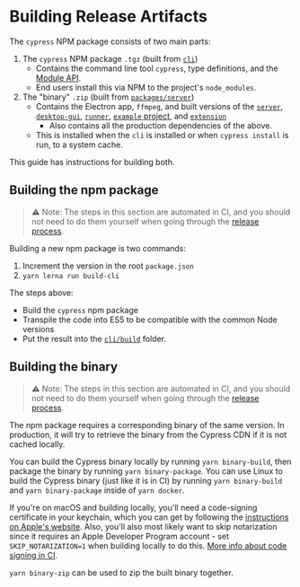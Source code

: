 # Building Release Artifacts

The `cypress` NPM package consists of two main parts:

1. The `cypress` NPM package `.tgz` (built from [`cli`](../cli))
    * Contains the command line tool `cypress`, type definitions, and the [Module API](https://on.cypress.io/module-api).
    * End users install this via NPM to the project's `node_modules`.
2. The "binary" `.zip` (built from [`packages/server`](../packages/server))
    * Contains the Electron app, `ffmpeg`, and built versions of the [`server`](../packages/server), [`desktop-gui`](../packages/desktop-gui), [`runner`](../packages/runner), [`example` project](../packages/example), and [`extension`](../packages/extension)
        * Also contains all the production dependencies of the above.
    * This is installed when the `cli` is installed or when `cypress install` is run, to a system cache.

This guide has instructions for building both.

## Building the npm package

> :warning: Note: The steps in this section are automated in CI, and you should not need to do them yourself when going through the [release process](./release-process.md).

Building a new npm package is two commands:

1. Increment the version in the root `package.json`
2. `yarn lerna run build-cli`

The steps above:

- Build the `cypress` npm package
- Transpile the code into ES5 to be compatible with the common Node versions
- Put the result into the [`cli/build`](../cli/build) folder.

## Building the binary

> :warning: Note: The steps in this section are automated in CI, and you should not need to do them yourself when going through the [release process](./release-process.md).

The npm package requires a corresponding binary of the same version. In production, it will try to retrieve the binary from the Cypress CDN if it is not cached locally.

You can build the Cypress binary locally by running `yarn binary-build`, then package the binary by running `yarn binary-package`. You can use Linux to build the Cypress binary (just like it is in CI) by running `yarn binary-build` and `yarn binary-package` inside of `yarn docker`.

If you're on macOS and building locally, you'll need a code-signing certificate in your keychain, which you can get by following the [instructions on Apple's website](https://developer.apple.com/library/archive/documentation/Security/Conceptual/CodeSigningGuide/Procedures/Procedures.html#//apple_ref/doc/uid/TP40005929-CH4-SW30). Also, you'll also most likely want to skip notarization since it requires an Apple Developer Program account - set `SKIP_NOTARIZATION=1` when building locally to do this. [More info about code signing in CI](./code-signing.md).

`yarn binary-zip` can be used to zip the built binary together.
